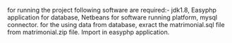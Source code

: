 for running the project following software are required:- jdk1.8, Easyphp application for database, Netbeans for software running platform, mysql connector. 
for the using data from database, exract the matrimonial.sql file from matrimonial.zip file.
Import in easyphp application.















